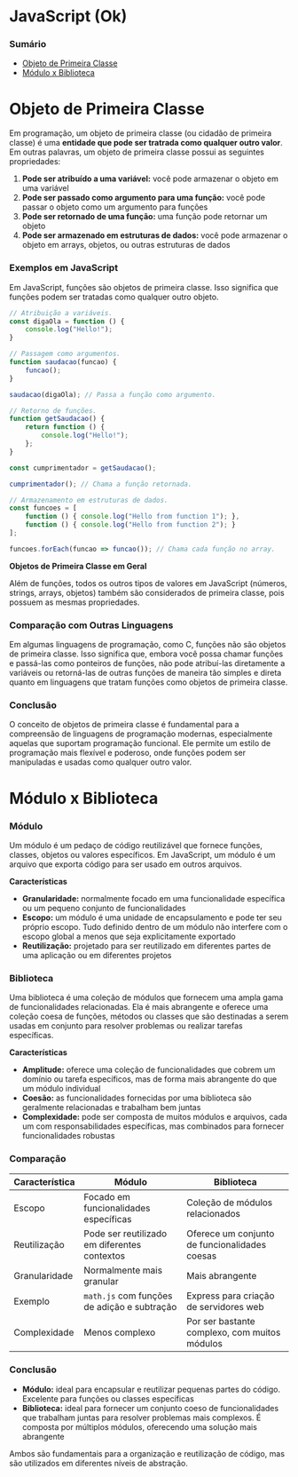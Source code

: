 # JavaScript (Ok)

### Sumário

- [Objeto de Primeira Classe](#objeto-de-primeira-classe)
- [Módulo x Biblioteca](#modulo-x-biblioteca)

# <a id="objeto-de-primeira-classe"></a>Objeto de Primeira Classe

Em programação, um objeto de primeira classe (ou cidadão de primeira classe) é uma **entidade que pode ser tratrada como qualquer outro valor**. Em outras palavras, um objeto de primeira classe possui as seguintes propriedades:

1. **Pode ser atribuído a uma variável:** você pode armazenar o objeto em uma variável
2. **Pode ser passado como argumento para uma função:** você pode passar o objeto como um argumento para funções
3. **Pode ser retornado de uma função:** uma função pode retornar um objeto
4. **Pode ser armazenado em estruturas de dados:** você pode armazenar o objeto em arrays, objetos, ou outras estruturas de dados

### Exemplos em JavaScript

Em JavaScript, funções são objetos de primeira classe. Isso significa que funções podem ser tratadas como qualquer outro objeto.

```JavaScript
// Atribuição a variáveis.
const digaOla = function () {
    console.log("Hello!");
}

// Passagem como argumentos.
function saudacao(funcao) {
    funcao();
}

saudacao(digaOla); // Passa a função como argumento.

// Retorno de funções.
function getSaudacao() {
    return function () {
        console.log("Hello!");
    };
}

const cumprimentador = getSaudacao();

cumprimentador(); // Chama a função retornada.

// Armazenamento em estruturas de dados.
const funcoes = [
    function () { console.log("Hello from function 1"); },
    function () { console.log("Hello from function 2"); }
];

funcoes.forEach(funcao => funcao()); // Chama cada função no array.
```

**Objetos de Primeira Classe em Geral**

Além de funções, todos os outros tipos de valores em JavaScript (números, strings, arrays, objetos) também são considerados de primeira classe, pois possuem as mesmas propriedades.

### Comparação com Outras Linguagens

Em algumas linguagens de programação, como C, funções não são objetos de primeira classe. Isso significa que, embora você possa chamar funções e passá-las como ponteiros de funções, não pode atribuí-las diretamente a variáveis ou retorná-las de outras funções de maneira tão simples e direta quanto em linguagens que tratam funções como objetos de primeira classe.

### Conclusão

O conceito de objetos de primeira classe é fundamental para a compreensão de linguagens de programação modernas, especialmente aquelas que suportam programação funcional. Ele permite um estilo de programação mais flexível e poderoso, onde funções podem ser manipuladas e usadas como qualquer outro valor.

# <a id="modulo-x-biblioteca"></a>Módulo x Biblioteca

### Módulo

Um módulo é um pedaço de código reutilizável que fornece funções, classes, objetos ou valores específicos. Em JavaScript, um módulo é um arquivo que exporta código para ser usado em outros arquivos.

**Características**

- **Granularidade:** normalmente focado em uma funcionalidade específica ou um pequeno conjunto de funcionalidades
- **Escopo:** um módulo é uma unidade de encapsulamento e pode ter seu próprio escopo. Tudo definido dentro de um módulo não interfere com o escopo global a menos que seja explicitamente exportado
- **Reutilização:** projetado para ser reutilizado em diferentes partes de uma aplicação ou em diferentes projetos

### Biblioteca

Uma biblioteca é uma coleção de módulos que fornecem uma ampla gama de funcionalidades relacionadas. Ela é mais abrangente e oferece uma coleção coesa de funções, métodos ou classes que são destinadas a serem usadas em conjunto para resolver problemas ou realizar tarefas específicas.

**Características**

- **Amplitude:** oferece uma coleção de funcionalidades que cobrem um domínio ou tarefa específicos, mas de forma mais abrangente do que um módulo individual
- **Coesão:** as funcionalidades fornecidas por uma biblioteca são geralmente relacionadas e trabalham bem juntas
- **Complexidade:** pode ser composta de muitos módulos e arquivos, cada um com responsabilidades específicas, mas combinados para fornecer funcionalidades robustas

### Comparação

| Característica | Módulo | Biblioteca |
|---|---|---|
| Escopo | Focado em funcionalidades específicas | Coleção de módulos relacionados |
| Reutilização | Pode ser reutilizado em diferentes contextos | Oferece um conjunto de funcionalidades coesas |
| Granularidade | Normalmente mais granular | Mais abrangente |
| Exemplo | `math.js` com funções de adição e subtração | Express para criação de servidores web |
| Complexidade | Menos complexo | Por ser bastante complexo, com muitos módulos |

### Conclusão

- **Módulo:** ideal para encapsular e reutilizar pequenas partes do código. Excelente para funções ou classes específicas
- **Biblioteca:** ideal para fornecer um conjunto coeso de funcionalidades que trabalham juntas para resolver problemas mais complexos. É composta por múltiplos módulos, oferecendo uma solução mais abrangente

Ambos são fundamentais para a organização e reutilização de código, mas são utilizados em diferentes níveis de abstração.